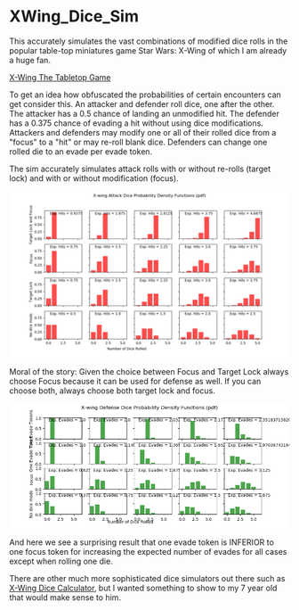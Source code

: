 # XWing_Dice_Sim
This accurately simulates the vast combinations of modified dice rolls in the popular table-top miniatures game Star Wars: X-Wing of which I am already a huge fan.

[X-Wing The Tabletop Game](https://www.fantasyflightgames.com/en/products/x-wing/)

To get an idea how obfuscated the probabilities of certain encounters can get consider this.
An attacker and defender roll dice, one after the other.
The attacker has a 0.5 chance of landing an unmodified hit.
The defender has a 0.375 chance of evading a hit without using dice modifications.
Attackers and defenders may modify one or all of their rolled dice from a "focus" to a "hit" or may re-roll blank dice. Defenders can change one rolled die to an evade per evade token.

The sim accurately simulates attack rolls with or without re-rolls (target lock) and with or without modification (focus).

![Attack Dice pdfs](/Figure_1.png)

Moral of the story: Given the choice between Focus and Target Lock always choose Focus because it can be used for defense as well. If you can choose both, always choose both target lock and focus.

![Defense Dice pdfs](/Figure_2.png)

And here we see a surprising result that one evade token is INFERIOR to one focus token for increasing the expected number of evades for all cases except when rolling one die.

There are other much more sophisticated dice simulators out there such as [X-Wing Dice Calculator](http://xwing.gateofstorms.net/2/multi/), but I wanted something to show to my 7 year old that would make sense to him.
